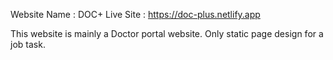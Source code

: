 Website Name : DOC+
Live Site : https://doc-plus.netlify.app

This website is mainly a Doctor portal website. Only static page design for a job task.
